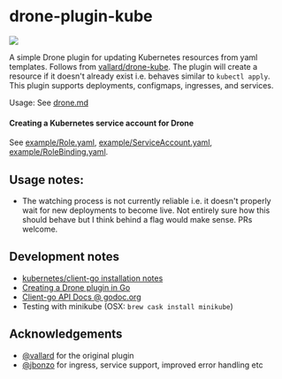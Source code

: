 # drone-plugin-kube

[![](https://images.microbadger.com/badges/version/danielgormly/drone-plugin-kube.svg)](https://microbadger.com/images/danielgormly/drone-plugin-kube "Get your own version badge on microbadger.com")

A simple Drone plugin for updating Kubernetes resources from yaml templates. Follows from [vallard/drone-kube](https://github.com/vallard/drone-kube). The plugin will create a resource if it doesn't already exist i.e. behaves similar to `kubectl apply`. This plugin supports deployments, configmaps, ingresses, and services.

Usage: See [drone.md](./drone.md)

#### Creating a Kubernetes service account for Drone
See [example/Role.yaml](example/Role.yaml), [example/ServiceAccount.yaml](example/ServiceAccount.yaml), [example/RoleBinding.yaml](example/RoleBinding.yaml).

## Usage notes:

- The watching process is not currently reliable i.e. it doesn't properly wait for new deployments to become live. Not entirely sure how this should behave but I think behind a flag would make sense. PRs welcome.

## Development notes
- [kubernetes/client-go installation notes](https://github.com/kubernetes/client-go/blob/master/INSTALL.md)
- [Creating a Drone plugin in Go](https://docs.drone.io/plugins/golang/)
- [Client-go API Docs @ godoc.org](https://pkg.go.dev/k8s.io/client-go/kubernetes?tab=doc)
- Testing with minikube (OSX: `brew cask install minikube`)

## Acknowledgements
- [@vallard](https://github.com/vallard) for the original plugin
- [@jbonzo](https://github.com/jbonzo) for ingress, service support, improved error handling etc
